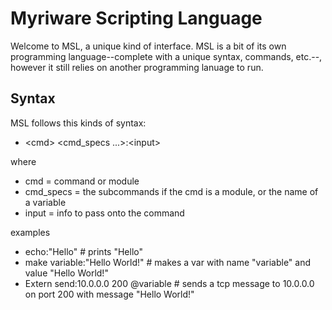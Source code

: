 # Myriware Scripting Language <MSL>
Welcome to MSL, a unique kind of interface. MSL is a bit of its own programming language--complete with a unique syntax, commands, etc.--, however it still relies on another programming lanuage to run.
## Syntax
MSL follows this kinds of syntax:
  * \<cmd> \<cmd_specs ...>:\<input>
 
where
  * cmd = command or module
  * cmd_specs = the subcommands if the cmd is a module, or the name of a variable
  * input = info to pass onto the command

examples
  * echo:"Hello" # prints "Hello"
  * make variable:"Hello World!" # makes a var with name "variable" and value "Hello World!"
  * Extern send:10.0.0.0 200 @variable # sends a tcp message to 10.0.0.0 on port 200 with message "Hello World!"
##
